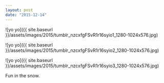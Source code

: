 ```yaml
---
layout: post
date: "2015-12-14"
---
```


![yo yo]({{ site.baseurl }}/assets/images/2015/tumblr_nzcxfgFSvR1r16syio1_1280-1024x576.jpg)

![yo yo]({{ site.baseurl }}/assets/images/2015/tumblr_nzcxfgFSvR1r16syio2_1280-1024x576.jpg)

![yo yo]({{ site.baseurl }}/assets/images/2015/tumblr_nzcxfgFSvR1r16syio3_1280-1024x576.jpg)

Fun in the snow.
